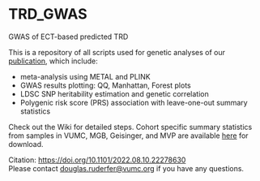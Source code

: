 # TRD_GWAS
GWAS of ECT-based predicted TRD

This is a repository of all scripts used for genetic analyses of our [publication](https://www.medrxiv.org/content/10.1101/2022.08.10.22278630v1.full-text), which include:
* meta-analysis using METAL and PLINK
* GWAS results plotting: QQ, Manhattan, Forest plots
* LDSC SNP heritability estimation and genetic correlation
* Polygenic risk score (PRS) association with leave-one-out summary statistics

Check out the Wiki for detailed steps.
Cohort specific summary statistics from samples in VUMC, MGB, Geisinger, and MVP are available [here](https://www.dropbox.com/scl/fo/gutdg44z3p3x930jg93z0/h?dl=0&rlkey=movmo8x7620x7oxoban353x9x) for download.

Citation: https://doi.org/10.1101/2022.08.10.22278630 \
Please contact douglas.ruderfer@vumc.org if you have any questions.
